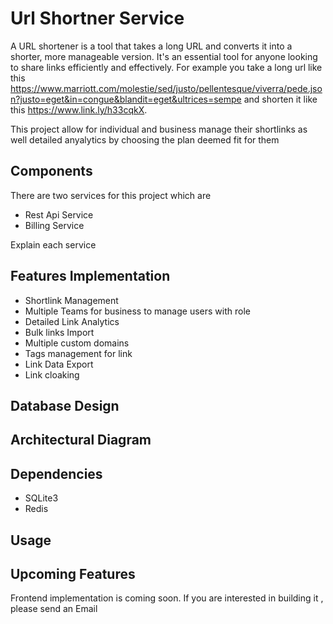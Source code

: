 # Url Shortner Service

A URL shortener is a tool that takes a long URL and converts it into a shorter, more manageable version. It's an essential tool for anyone looking to share links efficiently and effectively. For example you take a long url like this 
https://www.marriott.com/molestie/sed/justo/pellentesque/viverra/pede.json?justo=eget&in=congue&blandit=eget&ultrices=sempe and shorten it like this https://www.link.ly/h33cqkX.

This project allow for individual and business manage their shortlinks as well detailed anyalytics by choosing the plan deemed fit for them

## Components
There are two services for this project which are 

* Rest Api Service
* Billing Service

Explain each service

## Features Implementation
* Shortlink Management
* Multiple Teams for business to manage users with role
* Detailed Link Analytics
* Bulk links Import
* Multiple custom domains
* Tags management for link
* Link Data Export
* Link cloaking


## Database Design


## Architectural Diagram


## Dependencies
* SQLite3
* Redis

## Usage

## Upcoming Features
Frontend implementation is coming soon. If you are interested in building it , please send an Email


